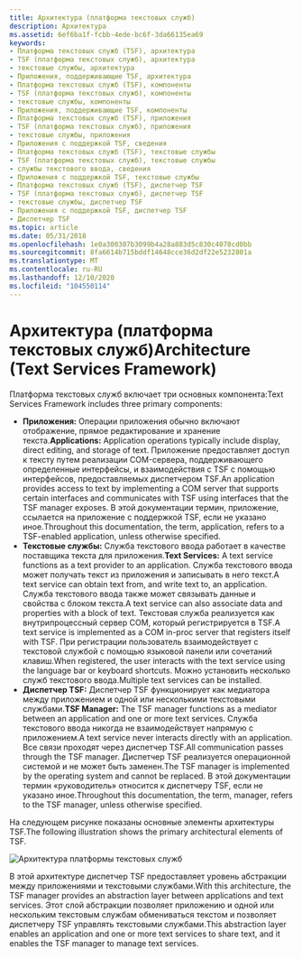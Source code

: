 ```yaml
---
title: Архитектура (платформа текстовых служб)
description: Архитектура
ms.assetid: 6ef6ba1f-fcbb-4ede-bc6f-3da66135ea69
keywords:
- Платформа текстовых служб (TSF), архитектура
- TSF (платформа текстовых служб), архитектура
- текстовые службы, архитектура
- Приложения, поддерживающие TSF, архитектура
- Платформа текстовых служб (TSF), компоненты
- TSF (платформа текстовых служб), компоненты
- текстовые службы, компоненты
- Приложения, поддерживающие TSF, компоненты
- Платформа текстовых служб (TSF), приложения
- TSF (платформа текстовых служб), приложения
- текстовые службы, приложения
- Приложения с поддержкой TSF, сведения
- Платформа текстовых служб (TSF), текстовые службы
- TSF (платформа текстовых служб), текстовые службы
- службы текстового ввода, сведения
- Приложения с поддержкой TSF, текстовые службы
- Платформа текстовых служб (TSF), диспетчер TSF
- TSF (платформа текстовых служб), диспетчер TSF
- текстовые службы, диспетчер TSF
- Приложения с поддержкой TSF, диспетчер TSF
- Диспетчер TSF
ms.topic: article
ms.date: 05/31/2018
ms.openlocfilehash: 1e0a300307b3099b4a28a883d5c830c4078cd0bb
ms.sourcegitcommit: 8fa6614b715bddf14648cce36d2df22e5232801a
ms.translationtype: MT
ms.contentlocale: ru-RU
ms.lasthandoff: 12/10/2020
ms.locfileid: "104550114"
---
```

# <a name="architecture-text-services-framework"></a><span data-ttu-id="c22e7-124">Архитектура (платформа текстовых служб)</span><span class="sxs-lookup"><span data-stu-id="c22e7-124">Architecture (Text Services Framework)</span></span>

<span data-ttu-id="c22e7-125">Платформа текстовых служб включает три основных компонента:</span><span class="sxs-lookup"><span data-stu-id="c22e7-125">Text Services Framework includes three primary components:</span></span>

-   <span data-ttu-id="c22e7-126">**Приложения:** Операции приложения обычно включают отображение, прямое редактирование и хранение текста.</span><span class="sxs-lookup"><span data-stu-id="c22e7-126">**Applications:** Application operations typically include display, direct editing, and storage of text.</span></span> <span data-ttu-id="c22e7-127">Приложение предоставляет доступ к тексту путем реализации COM-сервера, поддерживающего определенные интерфейсы, и взаимодействия с TSF с помощью интерфейсов, предоставляемых диспетчером TSF.</span><span class="sxs-lookup"><span data-stu-id="c22e7-127">An application provides access to text by implementing a COM server that supports certain interfaces and communicates with TSF using interfaces that the TSF manager exposes.</span></span> <span data-ttu-id="c22e7-128">В этой документации термин, приложение, ссылается на приложение с поддержкой TSF, если не указано иное.</span><span class="sxs-lookup"><span data-stu-id="c22e7-128">Throughout this documentation, the term, application, refers to a TSF-enabled application, unless otherwise specified.</span></span>
-   <span data-ttu-id="c22e7-129">**Текстовые службы:** Служба текстового ввода работает в качестве поставщика текста для приложения.</span><span class="sxs-lookup"><span data-stu-id="c22e7-129">**Text Services:** A text service functions as a text provider to an application.</span></span> <span data-ttu-id="c22e7-130">Служба текстового ввода может получать текст из приложения и записывать в него текст.</span><span class="sxs-lookup"><span data-stu-id="c22e7-130">A text service can obtain text from, and write text to, an application.</span></span> <span data-ttu-id="c22e7-131">Служба текстового ввода также может связывать данные и свойства с блоком текста.</span><span class="sxs-lookup"><span data-stu-id="c22e7-131">A text service can also associate data and properties with a block of text.</span></span> <span data-ttu-id="c22e7-132">Текстовая служба реализуется как внутрипроцессный сервер COM, который регистрируется в TSF.</span><span class="sxs-lookup"><span data-stu-id="c22e7-132">A text service is implemented as a COM in-proc server that registers itself with TSF.</span></span> <span data-ttu-id="c22e7-133">При регистрации пользователь взаимодействует с текстовой службой с помощью языковой панели или сочетаний клавиш.</span><span class="sxs-lookup"><span data-stu-id="c22e7-133">When registered, the user interacts with the text service using the language bar or keyboard shortcuts.</span></span> <span data-ttu-id="c22e7-134">Можно установить несколько служб текстового ввода.</span><span class="sxs-lookup"><span data-stu-id="c22e7-134">Multiple text services can be installed.</span></span>
-   <span data-ttu-id="c22e7-135">**Диспетчер TSF:** Диспетчер TSF функционирует как медиатора между приложением и одной или несколькими текстовыми службами.</span><span class="sxs-lookup"><span data-stu-id="c22e7-135">**TSF Manager:** The TSF manager functions as a mediator between an application and one or more text services.</span></span> <span data-ttu-id="c22e7-136">Служба текстового ввода никогда не взаимодействует напрямую с приложением.</span><span class="sxs-lookup"><span data-stu-id="c22e7-136">A text service never interacts directly with an application.</span></span> <span data-ttu-id="c22e7-137">Все связи проходят через диспетчер TSF.</span><span class="sxs-lookup"><span data-stu-id="c22e7-137">All communication passes through the TSF manager.</span></span> <span data-ttu-id="c22e7-138">Диспетчер TSF реализуется операционной системой и не может быть заменен.</span><span class="sxs-lookup"><span data-stu-id="c22e7-138">The TSF manager is implemented by the operating system and cannot be replaced.</span></span> <span data-ttu-id="c22e7-139">В этой документации термин «руководитель» относится к диспетчеру TSF, если не указано иное.</span><span class="sxs-lookup"><span data-stu-id="c22e7-139">Throughout this documentation, the term, manager, refers to the TSF manager, unless otherwise specified.</span></span>

<span data-ttu-id="c22e7-140">На следующем рисунке показаны основные элементы архитектуры TSF.</span><span class="sxs-lookup"><span data-stu-id="c22e7-140">The following illustration shows the primary architectural elements of TSF.</span></span>

![Архитектура платформы текстовых служб](images/tsf-arch.gif)

<span data-ttu-id="c22e7-142">В этой архитектуре диспетчер TSF предоставляет уровень абстракции между приложениями и текстовыми службами.</span><span class="sxs-lookup"><span data-stu-id="c22e7-142">With this architecture, the TSF manager provides an abstraction layer between applications and text services.</span></span> <span data-ttu-id="c22e7-143">Этот слой абстракции позволяет приложению и одной или нескольким текстовым службам обмениваться текстом и позволяет диспетчеру TSF управлять текстовыми службами.</span><span class="sxs-lookup"><span data-stu-id="c22e7-143">This abstraction layer enables an application and one or more text services to share text, and it enables the TSF manager to manage text services.</span></span>

 

 




